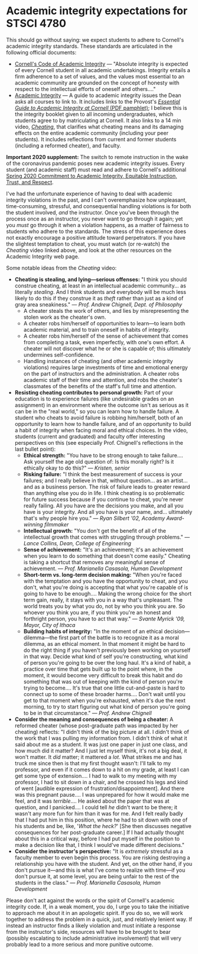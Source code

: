 # Academic integrity expectations for STSCI 4780

This should go without saying: we expect students to adhere to Cornell's academic integrity standards. These standards are articulated in the following official documents:

* [Cornell's Code of Academic Integrity](https://theuniversityfaculty.cornell.edu/academic-integrity/code-of-academic-integrity/) — "Absolute integrity is expected of every Cornell student in all academic undertakings. Integrity entails a firm adherence to a set of values, and the values most essential to an academic community are grounded on the concept of honesty with respect to the intellectual efforts of oneself and others...."
* [Academic Integrity](https://theuniversityfaculty.cornell.edu/academic-integrity/) — A guide to academic integrity issues the Dean asks all courses to link to. It includes links to the Provost's [*Essential Guide to Academic Integrity at Cornell* (PDF pamphlet)](https://cpb-us-e1.wpmucdn.com/blogs.cornell.edu/dist/e/5276/files/2020/01/Academic-Integrity-Pamphlet-2019-VD.pdf); I believe this is the integrity booklet given to all incoming undergraduates, which students agree to by matriculating at Cornell. It also links to a 14 min video, [*Cheating*](https://cheatingvideo.provost.cornell.edu/), that clarifies what cheating means and its damaging effects on the entire academic community (including your peer students). It includes reflections from current and former students (including a reformed cheater), and faculty.

**Important 2020 supplement:** The switch to remote instruction in the wake of the coronavirus pandemic poses new academic integrity issues. Every student (and academic staff) must read and adhere to Cornell's additional [Spring 2020 Commitment to Academic Integrity, Equitable Instruction, Trust, and Respect](https://cpb-us-e1.wpmucdn.com/blogs.cornell.edu/dist/3/6798/files/2020/04/HonorFinal.pdf).

I've had the unfortunate experience of having to deal with academic integrity violations in the past, and I can't overemphasize how unpleasant, time-consuming, stressful, and consequential handling violations is for both the student involved, *and* the instructor. Once you've been through the process once as an instructor, you never want to go through it again; yet you *must* go through it when a violation happens, as a matter of fairness to students who adhere to the standards. The stress of this experience does not exactly encourage a positive attitude toward perpetrators. If you have the slightest temptation to cheat, you must watch (or re-watch) the *Cheating* video linked above, and look at the other resources on the Academic Integrity web page.

Some notable ideas from the *Cheating* video:

* **Cheating is stealing, and lying—serious offenses:** "I think you should construe cheating, at least in an intellectual academic community... as literally *stealing*. And I think students and everybody will be much less likely to do this if they construe it as *theft* rather than just as a kind of gray area sneakiness." — *Prof. Andrew Chignell, Dept. of Philosophy*
  * A cheater steals the work of others, and lies by misrepresenting the stolen work as the cheater's own.
  * A cheater robs him/herself of opportunities to learn—to learn both academic material, and to train oneself in habits of integrity.
  * A cheater robs him/herself of the sense of achievement that comes from completing a task, even imperfectly, with one's own effort. A cheater will not discover what he or she is capable of; this ultimately undermines self-confidence.
  * Handling instances of cheating (and other academic integrity violations) requires large investments of time and emotional energy on the part of instructors and the administration. A cheater robs academic staff of their time and attention, and robs the cheater's classmates of the benefits of the staff's full time and attention.
* **Resisting cheating contributes to personal growth:** Part of your education is to experience failures (like undesirable grades on an assignment) in an environment where the outcome isn't as serious as it can be in the "real world," so you can learn how to handle failure. A student who cheats to avoid failure is robbing him/herself, both of an opportunity to learn how to handle failure, and of an opportunity to build a habit of integrity when facing moral and ethical choices. In the video, students (current and graduated) and faculty offer interesting perspectives on this (see especially Prof. Chignell's reflections in the last bullet point):
  * **Ethical strength:** "You have to be strong enough to take failure.... Ask yourself the age old question of: Is this morally right? Is it ethically okay to do this?" — *Kristen, senior*
  * **Risking failure:** "I think the best measurement of success is your failures; and I really believe in that, without question... as an artist... and as a business person. The risk of failure leads to greater reward than anything else you do in life. I think cheating is so problematic for future success because if you continue to cheat, you're never really failing. All you have are the decisions you make, and all you have is your integrity. And all you have is your name, and... ultimately that's why people hire you." — *Ryan Silbert '02, Academy Award-winning filmmaker*
  * **Intellectual growth:** "You don't get the benefit of all of the intellectual growth that comes with struggling through problems." — *Lance Collins, Dean, College of Engineering*
  * **Sense of achievement:** "It's an achievement; it's an achievement when you learn to do something that doesn't come easily." Cheating is taking a shortcut that removes any meaningful sense of achievement.  — *Prof. Marianella Casasola, Human Development*
  * **Short-term vs. long-term decision making:** "When you're faced with the temptation and you have the opportunity to cheat, and you don't, what you're doing is accepting that what you're capable of is going to have to be enough.... Making the wrong choice for the short term gain, really, it stays with you in a way that's unpleasant. The world treats you by what you do, not by who you think you are. So whoever you think you are, if you think you're an honest and forthright person, you have to act that way." — *Svante Myrick '09, Mayor, City of Ithaca*
  * **Building habits of integrity:** "In the moment of an ethical decision—dilemma—the first part of the battle is to recognize it as a moral dilemma, as an ethical moment. In that moment it might be hard to do the right thing if you haven't previously been working on yourself in that way. Decide what kind of self you're constructing, what kind of person you're going to be over the long haul. It's a kind of habit, a practice over time that gets built up to the point where, in the moment, it would become very difficult to break this habit and do something that was out of keeping with the kind of person you're trying to become.... It's true that one little cut-and-paste is hard to connect up to some of these broader harms.... Don't wait until you get to that moment when you're exhausted, when it's due the next morning, to try to start figuring out what kind of person you're going to be in that circumstance." — *Prof. Andrew Chignell*
* **Consider the meaning and consequences of being a cheater:** A reformed cheater (whose post-graduate path was impacted by her cheating) reflects: "I didn't think of the big picture at all. I didn't think of the work that I was pulling my information from. I didn't think of what it said about me as a student. It was just one paper in just one class, and how much did it matter? And I just let myself think, it's not a big deal, it won't matter. It *did* matter; it mattered a *lot*. What strikes me and has truck me since then is that my first thought wasn't: I'll talk to my professor, and even if it comes down to a hit on my grade, at least I can get some type of extension.... I had to walk to my meeting with my professor, I had to sit down in a chair, and he crossed his legs and kind of went [audible expression of frustration/disappointment]. And there was this pregnant pause.... I was unprepared for how it would make me feel, and it was *terrible*.... He asked about the paper that was at question, and I panicked.... I could tell *he* didn't want to be there; it wasn't any more fun for him than it was for me. And I felt really badly that I had put him in this position, where he had to sit down with one of his students and be, like, '*What the heck?*' [She then discusses negative consequences for her post-graduate career.] If I had actually thought about this in a critical way, before I had put myself in the position to make a decision like that, I think I would've made different decisions."
* **Consider the instructor's perspective:** "It is *extremely* stressful as a faculty member to even begin this process. You are risking destroying a relationship you have with the student. And yet, on the other hand, if you don't pursue it—and this is what I've come to realize with time—if you don't pursue it, at some level, you are being unfair to the rest of the students in the class." — *Prof. Marianella Casasola, Human Development*

Please don't act against the words or the spirit of Cornell's academic integrity code. If, in a weak moment, you do, I urge you to take the initiative to approach me about it in an apologetic spirit. If you do so, we will work together to address the problem in a quick, just, and relatively lenient way. If instead an instructor finds a likely violation and must initiate a response from the instructor's side, resources will have to be brought to bear (possibly escalating to include administrative involvement) that will very probably lead to a more serious and more punitive outcome.